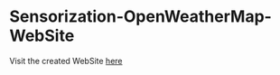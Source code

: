 # Sensorization-OpenWeatherMap-WebSite

Visit the created WebSite [here](https://www.weathersense.susanavitoria.pt/)

